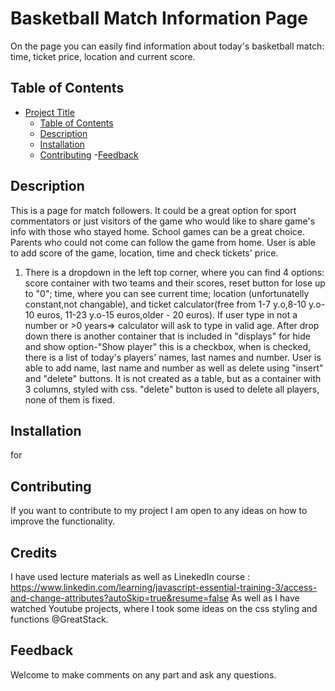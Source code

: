 # Basketball Match Information Page

On the page you can easily find information about today's basketball match: time, ticket price, location and current score.

## Table of Contents

- [Project Title](#project-title)
  - [Table of Contents](#table-of-contents)
  - [Description](#description)
  - [Installation](#installation)
  - [Contributing](#contributing)
  -[Feedback](#Feedback)

## Description

This is a page for match followers. It could be a great option for sport commentators or just visitors of the game who would like to share game's info with those who stayed home. School games can be a great choice. Parents who could not come can follow the game from home. User is able to add score of the game, location, time and check tickets' price.
1. There is a dropdown in the left top corner, where you can find 4 options: score container with two teams and their scores, reset button for lose up to "0"; time, where you can see current time; location (unfortunatelly constant,not changable), and ticket calculator(free from 1-7 y.o,8-10 y.o-10 euros, 11-23 y.o-15 euros,older - 20 euros). If user type in not a number or >0 years=> calculator will ask to type in valid age.
After drop down there is another container that is included in "displays" for hide and show option-"Show player" this is a checkbox, when is checked, there is a list of today's players' names, last names and number. User is able to add name, last name and number as well as delete using "insert" and "delete" buttons. It is not created as a table, but as a container with 3 columns, styled with css. "delete" button is used to delete all players, none of them is fixed.

## Installation

for 


## Contributing

If you want to contribute to my project I am open to any ideas on how to improve the functionality. 



## Credits

I have used lecture materials as well as LinekedIn course : https://www.linkedin.com/learning/javascript-essential-training-3/access-and-change-attributes?autoSkip=true&resume=false
As well as I have watched Youtube projects, where I took some ideas on the css styling and functions @GreatStack.

## Feedback

Welcome to make comments on any part and ask any questions.